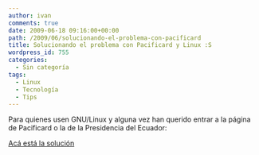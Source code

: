 ```yaml
---
author: ivan
comments: true
date: 2009-06-18 09:16:00+00:00
path: /2009/06/solucionando-el-problema-con-pacificard
title: Solucionando el problema con Pacificard y Linux :S
wordpress_id: 755
categories:
  - Sin categoría
tags:
  - Linux
  - Tecnología
  - Tips
---
```


Para quienes usen GNU/Linux y alguna vez han querido entrar a la página de Pacificard o la de la Presidencia del Ecuador:

[Acá está la solución](https://caletalinux.blogspot.com/2009/06/corrigiendo-el-error-de-navegacion-de.html)
